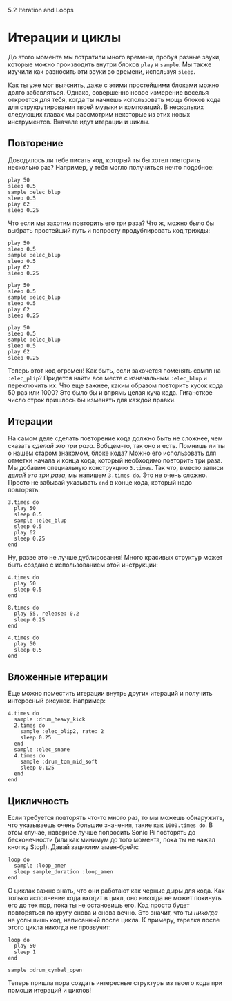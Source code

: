 5.2 Iteration and Loops

# Итерации и циклы

До этого момента мы потратили много времени, пробуя разные звуки, которые можно
производить внутри блоков `play` и `sample`. Мы также изучили как разносить эти
звуки во времени, используя `sleep`.

Как ты уже мог выяснить, даже с этими простейшими блоками можно долго забавляться.
Однако, совершенно новое измерение веселья откроется для тебя, когда ты начнешь
использовать мощь блоков кода для струкрутирования твоей музыки и композиций. В
нескольких следующих главах мы рассмотрим некоторые из этих новых инструментов.
Вначале идут итерации и циклы.

## Повторение

Доводилось ли тебе писать код, который ты бы хотел повторить несколько раз? Например,
у тебя могло получиться нечто подобное:

```
play 50
sleep 0.5
sample :elec_blup
sleep 0.5
play 62
sleep 0.25
```

Что если мы захотим повторить его три раза? Что ж, можно было бы выбрать простейший
путь и попросту продублировать код трижды:

```
play 50
sleep 0.5
sample :elec_blup
sleep 0.5
play 62
sleep 0.25

play 50
sleep 0.5
sample :elec_blup
sleep 0.5
play 62
sleep 0.25

play 50
sleep 0.5
sample :elec_blup
sleep 0.5
play 62
sleep 0.25
```

Теперь этот код огромен! Как быть, если захочется поменять сэмпл на `:elec_plip`?
Придется найти все месте с изначальным `:elec_blup` и переключить их. Что еще
важнее, каким образом повторить кусок кода 50 раз или 1000? Это было бы и впрямь
целая куча кода. Гигансткое число строк пришлось бы изменять для каждой правки.

## Итерации

На самом деле сделать повторение кода должно быть не сложнее, чем сказать *сделай
это три раза*. Вобщем-то, так оно и есть. Помнишь ли ты о нашем старом знакомом,
блоке кода? Можно его использовать для отметки начала и конца кода, который
необходимо повторить три раза. Мы добавим специальную конструкцию `3.times`. Так
что, вместо записи *делай это три раза*, мы напишем `3.times do`. Это не очень
сложно. Просто не забывай указывать `end` в конце кода, который надо повторять:

```
3.times do
  play 50
  sleep 0.5
  sample :elec_blup
  sleep 0.5
  play 62
  sleep 0.25
end
```

Ну, разве это не лучше дублирования! Много красивых структур может быть создано
с использованием этой инструкции:

```
4.times do
  play 50
  sleep 0.5
end

8.times do
  play 55, release: 0.2
  sleep 0.25
end

4.times do
  play 50
  sleep 0.5
end
```

## Вложенные итерации

Еще можно поместить итерации внутрь других итераций и получить интересный рисунок.
Например:

```
4.times do
  sample :drum_heavy_kick
  2.times do
    sample :elec_blip2, rate: 2
    sleep 0.25
  end
  sample :elec_snare
  4.times do
    sample :drum_tom_mid_soft
    sleep 0.125
  end
end
```

## Цикличность

Если требуется повторять что-то много раз, то мы можешь обнаружить, что указываешь
очень большие значения, такие как `1000.times do`. В этом случае, наверное лучше
попросить Sonic Pi повторять до бесконечности (или как минимум до того момента,
пока ты не нажал кнопку Stop!). Давай зациклим амен-брейк:

```
loop do
  sample :loop_amen
  sleep sample_duration :loop_amen
end
```

О циклах важно знать, что они работают как черные дыры для кода. Как только
исполнение кода входит в цикл, оно никогда не может покинуть его до тех пор, пока
ты не остановишь его. Код просто будет повторяться по кругу снова и снова вечно.
Это значит, что ты *никогда* не услышишь код, написанный после цикла. К примеру,
тарелка после этого цикла никогда не прозвучит:

```
loop do
  play 50
  sleep 1
end

sample :drum_cymbal_open
```

Теперь пришла пора создать интересные структуры из твоего кода при помощи итераций
и циклов!
